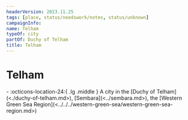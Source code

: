 ```yaml
---
headerVersion: 2023.11.25
tags: [place, status/needswork/notes, status/unknown]
campaignInfo:
name: Telham
typeOf: city
partOf: Duchy of Telham
title: Telham
---
```

# Telham
<div class="grid cards ext-narrow-margin ext-one-column" markdown>
-    :octicons-location-24:{ .lg .middle } A city in the [Duchy of Telham](<./duchy-of-telham.md>), [Sembara](<../sembara.md>), the [Western Green Sea Region](<../../../western-green-sea/western-green-sea-region.md>)  
</div>



